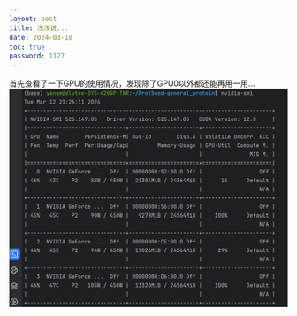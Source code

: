 ```yaml
---
layout: post
title: 浅浅说...
date: 2024-03-18
toc: true
password: 1127
---
```

首先查看了一下GPU的使用情况，发现除了GPU0以外都还能再用一用...
![](https://raw.githubusercontent.com/MingYangi/MingYangi.github.io/master/images/multi-gpus/nvidia-smi.png)
